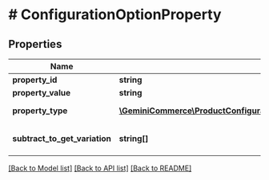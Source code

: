 # # ConfigurationOptionProperty


## Properties


Name | Type | Description | Notes
------------ | ------------- | ------------- | -------------
**property_id**| **string** |   | [optional]
**property_value**| **string** |   | [optional]
**property_type**| [**\GeminiCommerce\ProductConfigurator\Model\ProductconfiguratorPropertyType**](ProductconfiguratorPropertyType.md) |  for more information please, see Model/ProductconfiguratorPropertyType.php  | [optional]
**subtract_to_get_variation**| **string[]** | subtract_to_get_variation is a list of values and is used to calculate the variation from the property value.  | [optional]


[[Back to Model list]](../../README.md#models) [[Back to API list]](../../README.md#endpoints) [[Back to README]](../../README.md)